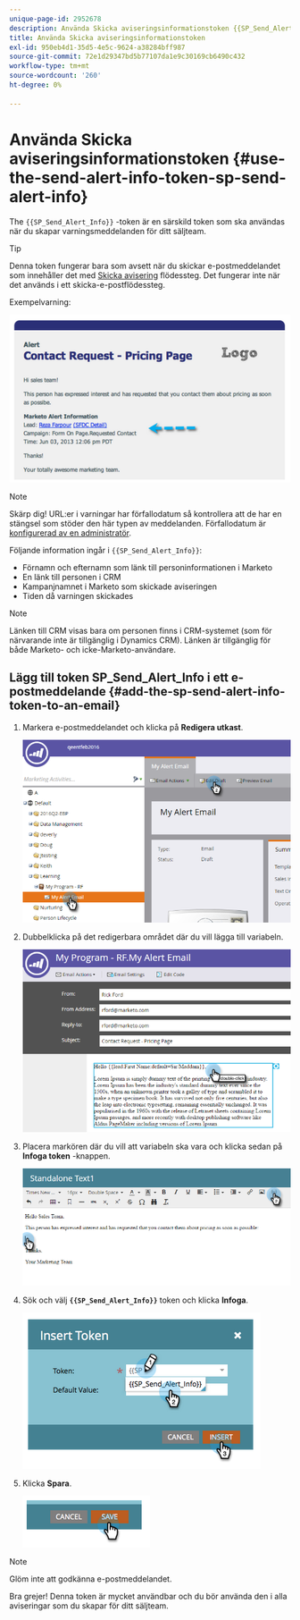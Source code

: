 ```yaml
---
unique-page-id: 2952678
description: Använda Skicka aviseringsinformationstoken {{SP_Send_Alert_Info}} - Marketo Docs - produktdokumentation
title: Använda Skicka aviseringsinformationstoken
exl-id: 950eb4d1-35d5-4e5c-9624-a38284bff987
source-git-commit: 72e1d29347bd5b77107da1e9c30169cb6490c432
workflow-type: tm+mt
source-wordcount: '260'
ht-degree: 0%

---
```


# Använda Skicka aviseringsinformationstoken {#use-the-send-alert-info-token-sp-send-alert-info}

The `{{SP_Send_Alert_Info}}` -token är en särskild token som ska användas när du skapar varningsmeddelanden för ditt säljteam.

>[!TIP]
>
>Denna token fungerar bara som avsett när du skickar e-postmeddelandet som innehåller det med [Skicka avisering](/help/marketo/product-docs/core-marketo-concepts/smart-campaigns/flow-actions/send-alert.md) flödessteg. Det fungerar inte när det används i ett skicka-e-postflödessteg.

Exempelvarning:

![](assets/image2014-9-25-15-3a17-3a58.png)

>[!NOTE]
>
>Skärp dig! URL:er i varningar har förfallodatum så kontrollera att de har en stängsel som stöder den här typen av meddelanden. Förfallodatum är [konfigurerad av en administratör](/help/marketo/product-docs/administration/settings/edit-link-expiration-in-reports-and-alerts.md).

Följande information ingår i `{{SP_Send_Alert_Info}}`:

* Förnamn och efternamn som länk till personinformationen i Marketo
* En länk till personen i CRM
* Kampanjnamnet i Marketo som skickade aviseringen
* Tiden då varningen skickades

>[!NOTE]
>
>Länken till CRM visas bara om personen finns i CRM-systemet (som för närvarande inte är tillgänglig i Dynamics CRM). Länken är tillgänglig för både Marketo- och icke-Marketo-användare.

## Lägg till token SP_Send_Alert_Info i ett e-postmeddelande {#add-the-sp-send-alert-info-token-to-an-email}

1. Markera e-postmeddelandet och klicka på **Redigera utkast**.

   ![](assets/one-3.png)

1. Dubbelklicka på det redigerbara området där du vill lägga till variabeln.

   ![](assets/two-3.png)

1. Placera markören där du vill att variabeln ska vara och klicka sedan på **Infoga token** -knappen.

   ![](assets/three-3.png)

1. Sök och välj **`{{SP_Send_Alert_Info}}`** token och klicka **Infoga**.

   ![](assets/image2014-9-25-15-3a19-3a11.png)

1. Klicka **Spara**.

   ![](assets/image2014-9-25-15-3a19-3a24.png)

>[!NOTE]
>
>Glöm inte att godkänna e-postmeddelandet.

Bra grejer! Denna token är mycket användbar och du bör använda den i alla aviseringar som du skapar för ditt säljteam.
